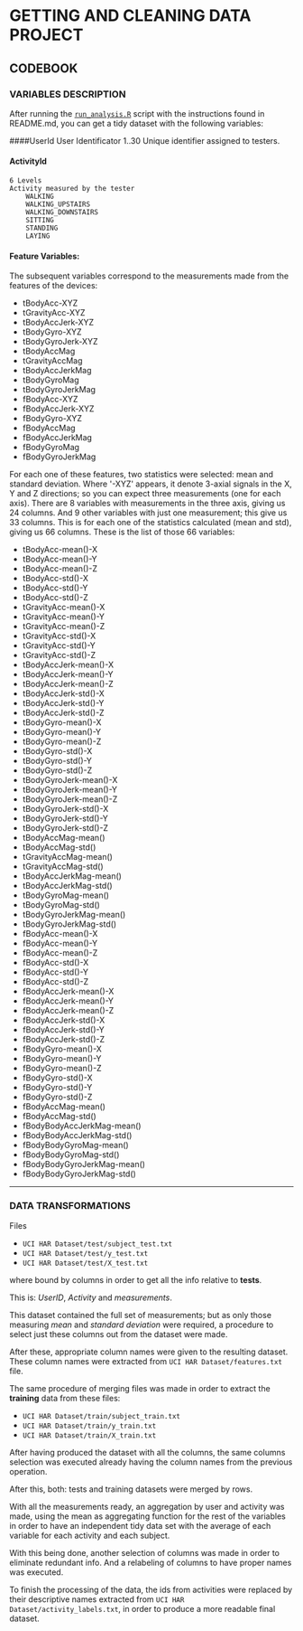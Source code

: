 # GETTING AND CLEANING DATA PROJECT #


## CODEBOOK ##

### VARIABLES DESCRIPTION ###
After running the [`run_analysis.R`](/run_analysis.R "R Script") script with the instructions found in README.md, you can get a tidy dataset with the following variables:

####UserId
	User Identificator
	1..30 Unique identifier assigned to testers.	

#### ActivityId ####
	6 Levels
	Activity measured by the tester
		WALKING
		WALKING_UPSTAIRS
		WALKING_DOWNSTAIRS
		SITTING
		STANDING
		LAYING

#### Feature Variables: ####
The subsequent variables correspond to the measurements made from the features of the devices:

- tBodyAcc-XYZ
- tGravityAcc-XYZ
- tBodyAccJerk-XYZ
- tBodyGyro-XYZ
- tBodyGyroJerk-XYZ
- tBodyAccMag
- tGravityAccMag
- tBodyAccJerkMag
- tBodyGyroMag
- tBodyGyroJerkMag
- fBodyAcc-XYZ
- fBodyAccJerk-XYZ
- fBodyGyro-XYZ
- fBodyAccMag
- fBodyAccJerkMag
- fBodyGyroMag
- fBodyGyroJerkMag


For each one of these features, two statistics were selected: mean and standard deviation. Where '-XYZ' appears, it denote 3-axial signals in the X, Y and Z directions; so you can expect three measurements (one for each axis). There are 8 variables with measurements in the three axis, giving us 24 columns. And 9 other variables with just one measurement; this give us 33 columns. This is for each one of the statistics calculated (mean and std), giving us 66 columns. These is the list of those 66 variables:

- tBodyAcc-mean()-X
- tBodyAcc-mean()-Y
- tBodyAcc-mean()-Z
- tBodyAcc-std()-X
- tBodyAcc-std()-Y
- tBodyAcc-std()-Z
- tGravityAcc-mean()-X
- tGravityAcc-mean()-Y
- tGravityAcc-mean()-Z
- tGravityAcc-std()-X
- tGravityAcc-std()-Y
- tGravityAcc-std()-Z
- tBodyAccJerk-mean()-X
- tBodyAccJerk-mean()-Y
- tBodyAccJerk-mean()-Z
- tBodyAccJerk-std()-X
- tBodyAccJerk-std()-Y
- tBodyAccJerk-std()-Z
- tBodyGyro-mean()-X
- tBodyGyro-mean()-Y
- tBodyGyro-mean()-Z
- tBodyGyro-std()-X
- tBodyGyro-std()-Y
- tBodyGyro-std()-Z
- tBodyGyroJerk-mean()-X
- tBodyGyroJerk-mean()-Y
- tBodyGyroJerk-mean()-Z
- tBodyGyroJerk-std()-X
- tBodyGyroJerk-std()-Y
- tBodyGyroJerk-std()-Z
- tBodyAccMag-mean()
- tBodyAccMag-std()
- tGravityAccMag-mean()
- tGravityAccMag-std()
- tBodyAccJerkMag-mean()
- tBodyAccJerkMag-std()
- tBodyGyroMag-mean()
- tBodyGyroMag-std()
- tBodyGyroJerkMag-mean()
- tBodyGyroJerkMag-std()
- fBodyAcc-mean()-X
- fBodyAcc-mean()-Y
- fBodyAcc-mean()-Z	
- fBodyAcc-std()-X	
- fBodyAcc-std()-Y	
- fBodyAcc-std()-Z	
- fBodyAccJerk-mean()-X	
- fBodyAccJerk-mean()-Y	
- fBodyAccJerk-mean()-Z	
- fBodyAccJerk-std()-X	
- fBodyAccJerk-std()-Y	
- fBodyAccJerk-std()-Z	
- fBodyGyro-mean()-X	
- fBodyGyro-mean()-Y	
- fBodyGyro-mean()-Z	
- fBodyGyro-std()-X	
- fBodyGyro-std()-Y	
- fBodyGyro-std()-Z	
- fBodyAccMag-mean()	
- fBodyAccMag-std()	
- fBodyBodyAccJerkMag-mean()
- fBodyBodyAccJerkMag-std()
- fBodyBodyGyroMag-mean()
- fBodyBodyGyroMag-std()
- fBodyBodyGyroJerkMag-mean()
- fBodyBodyGyroJerkMag-std()


----------


### DATA TRANSFORMATIONS ###
Files
 
- `UCI HAR Dataset/test/subject_test.txt`
- `UCI HAR Dataset/test/y_test.txt`
- `UCI HAR Dataset/test/X_test.txt`

where bound by columns in order to get all the info relative to **tests**.

This is: *UserID*, *Activity* and *measurements*. 

This dataset contained the full set of measurements; but as only those measuring *mean* and *standard deviation* were required, a procedure to select just these columns out from the dataset were made.

After these, appropriate column names were given to the resulting dataset. These column names were extracted from `UCI HAR Dataset/features.txt` file.

The same procedure of merging files was made in order to extract the **training** data from these files:

- `UCI HAR Dataset/train/subject_train.txt`
- `UCI HAR Dataset/train/y_train.txt` 
- `UCI HAR Dataset/train/X_train.txt`

After having produced the dataset with all the columns, the same columns selection was executed already having the column names from the previous operation.

After this, both: tests and training datasets were merged by rows.

With all the measurements ready, an aggregation by user and activity was made, using the mean as aggregating function for the rest of the variables in order to have an independent tidy data set with the average of each variable for each activity and each subject.

With this being done, another selection of columns was made in order to eliminate redundant info. And a relabeling of columns to have proper names was executed.

To finish the processing of the data, the ids from activities were replaced by their descriptive names extracted from `UCI HAR Dataset/activity_labels.txt`, in order to produce a more readable final dataset.